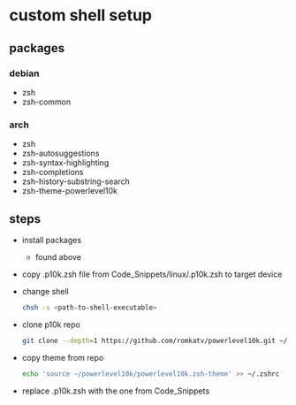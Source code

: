 # custom shell setup

## packages

### debian

- zsh
- zsh-common

### arch

- zsh
- zsh-autosuggestions
- zsh-syntax-highlighting
- zsh-completions
- zsh-history-substring-search
- zsh-theme-powerlevel10k

## steps

- install packages
  - found above
- copy .p10k.zsh file from Code_Snippets/linux/.p10k.zsh to target device
- change shell

  ```bash
  chsh -s <path-to-shell-executable>
  ```

- clone p10k repo

  ```bash
  git clone --depth=1 https://github.com/romkatv/powerlevel10k.git ~/powerlevel10k
  ```

- copy theme from repo

  ```bash
  echo 'source ~/powerlevel10k/powerlevel10k.zsh-theme' >> ~/.zshrc
  ```

- replace .p10k.zsh with the one from Code_Snippets
